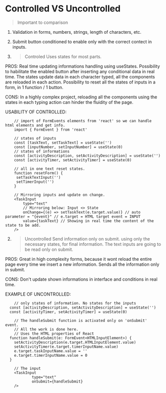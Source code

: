 # Controlled VS Uncontrolled

> Important to comparison
1. Validation in forms, numbers, strings, length of characters, etc.
2. Submit button conditioned to enable only with the correct contect in inputs.

1. > Controled
Uses states for most parts.

PROS:
Real time updating informations handling using useStates. 
Possibility to habilitate the enabled button after inserting any conditional data in real time.
The states update data in each character typed, all the components are reloaded in each action.
Possibility to reset all the states of inputs in a form, in 1 function / 1 button.

CONS:
In a highly complex project, reloading all the components using the states in each typing action can hinder the fluidity of the page.


USABILITY OF CONTROLLED:
```tsx
    // import of FormEvents elements from 'react' so we can handle html elements and get info.
    import { FormEvent } from 'react'

    // states of inputs
    const [taskText, setTaskText] = useState('')
    const [inputNumber, setInputNumber] = useState(0)
    // states of informations
    const [activityDescription, setActivityDescription] = useState('')
    const [activityTimer, setActivityTimer] = useState(0)

    // all in one text reset states.
    function resetForm() {
     setTaskTextInput('')
     setTimerInput('')
    }

    // Mirroring inputs and update on change.
    <TaskInput
        type="text"
        // Mirroring below: Input <> State
        onChange={(e) => setTaskText(e.target.value)} // auto parameter = "{event}" // e.target = HTML target event = INPUT
        value={taskText} // Showing in real time the content of the state to be add.
    />
```

2. > Uncontrolled
Send information only on submit. using only the necessary states, for final information.
The text inputs are going to be read only on submit.

PROS:
Great in high complexity forms, because it wont reload the entire page every time we insert a new information.
Sends all the information only in submit.

CONS:
Don't update shown informations in interface and conditions in real time.

EXAMPLE OF UNCONTROLLED:
```tsx
    // only states of information. No states for the inputs
  const [activityDescription, setActivityDescription] = useState('')
  const [activityTimer, setActivityTimer] = useState(0)

    // The handleSubmit function is activated only on 'onSubmit' event. 
    // All the work is done here.
    // Uses the HTML properties of React
  function handleSubmit(e: FormEvent<HTMLInputElement>) {
    setActivityDescription(e.target.HTMLInputElement.value)
    setActivityTimer(e.target.timerInputName.value)
    e.target.taskInputName.value = ''
    e.target.timerInputName.value = 0
  }

    // The input
    <TaskInput
            type="text"
            onSubmit={handleSubmit}
    />
```



